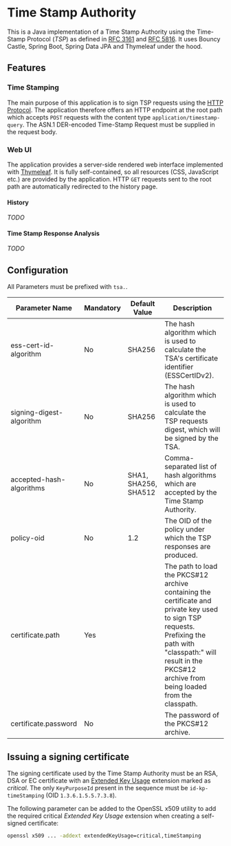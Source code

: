 # Time Stamp Authority

This is a Java implementation of a Time Stamp Authority using the Time-Stamp Protocol (_TSP_) as defined
in [RFC 3161](https://tools.ietf.org/html/rfc3161) and
[RFC 5816](https://tools.ietf.org/html/rfc5816). It uses Bouncy Castle, Spring Boot, Spring Data JPA and Thymeleaf under
the hood.

## Features

### Time Stamping

The main purpose of this application is to sign TSP requests using
the [HTTP Protocol](https://datatracker.ietf.org/doc/html/rfc3161.html#section-3.4). The application therefore offers an
HTTP endpoint at the root path which accepts `POST` requests with the content type `application/timestamp-query`. The
ASN.1 DER-encoded Time-Stamp Request must be supplied in the request body.

### Web UI

The application provides a server-side rendered web interface implemented with [Thymeleaf](https://www.thymeleaf.org/).
It is fully self-contained, so all resources (CSS, JavaScript etc.) are provided by the application. HTTP `GET` requests
sent to the root path are automatically redirected to the history page.

#### History

_TODO_

#### Time Stamp Response Analysis

_TODO_

## Configuration

All Parameters must be prefixed with `tsa.`.

| Parameter Name           | Mandatory | Default Value        | Description                                                                                                                                                                                                               |
|--------------------------|-----------|----------------------|---------------------------------------------------------------------------------------------------------------------------------------------------------------------------------------------------------------------------|
| ess-cert-id-algorithm    | No        | SHA256               | The hash algorithm which is used to calculate the TSA's certificate identifier (ESSCertIDv2).                                                                                                                             |
| signing-digest-algorithm | No        | SHA256               | The hash algorithm which is used to calculate the TSP requests digest, which will be signed by the TSA.                                                                                                                   |
| accepted-hash-algorithms | No        | SHA1, SHA256, SHA512 | Comma-separated list of hash algorithms which are accepted by the Time Stamp Authority.                                                                                                                                   |
| policy-oid               | No        | 1.2                  | The OID of the policy under which the TSP responses are produced.                                                                                                                                                         |
| certificate.path         | Yes       |                      | The path to load the PKCS#12 archive containing the certificate and private key used to sign TSP requests. Prefixing  the path with "classpath:" will result in the PKCS#12 archive from being loaded from the classpath. |
| certificate.password     | No        |                      | The password of the PKCS#12 archive.                                                                                                                                                                                      |

## Issuing a signing certificate

The signing certificate used by the Time Stamp Authority must be an RSA, DSA or EC certificate with
an [Extended Key Usage](https://datatracker.ietf.org/doc/html/rfc5280#section-4.2.1.12) extension marked as _critical_.
The only `KeyPurposeId` present in the sequence must be `id-kp-timeStamping` (OID `1.3.6.1.5.5.7.3.8`).

The following parameter can be added to the OpenSSL x509 utility to add the required critical _Extended Key Usage_
extension when creating a self-signed certificate:

```bash
openssl x509 ... -addext extendedKeyUsage=critical,timeStamping
```